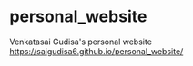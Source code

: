# personal_website
Venkatasai Gudisa's personal website
https://saigudisa6.github.io/personal_website/
